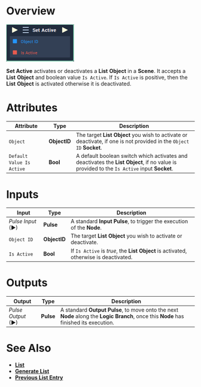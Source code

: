 # Overview

![The Set Active Node.](../../../.gitbook/assets/toolbox/incari/list/set-active.PNG)

**Set Active** activates or deactivates a **List** **Object** in a **Scene**. It accepts a **List** **Object** and boolean value `Is Active`. If `Is Active` is positive, then the **List** **Object** is activated otherwise it is deactivated.

# Attributes

|Attribute|Type|Description|
|---|---|---|
|`Object`|**ObjectID**|The target **List** **Object** you wish to activate or deactivate, if one is not provided in the `Object ID` **Socket**.|
|`Default Value Is Active`|**Bool**|A default boolean switch which activates and deactivates the **List** **Object**, if no value is provided to the `Is Active` input **Socket**.

# Inputs

|Input|Type|Description|
|---|---|---|
|*Pulse Input* (►)|**Pulse**|A standard **Input Pulse**, to trigger the execution of the **Node**.|
|`Object ID`|**ObjectID**|The target **List** **Object** you wish to activate or deactivate.|
|`Is Active`|**Bool**|If `Is Active` is *true*, the **List** **Object** is activated, otherwise is deactivated.|

# Outputs

|Output|Type|Description|
|---|---|---|
|*Pulse Output* (►)|**Pulse**|A standard **Output Pulse**, to move onto the next **Node** along the **Logic Branch**, once this **Node** has finished its execution.|

# See Also
- [**List**](objects/scene-objects/list.md)
- [**Generate List**](generate-list.md)
- [**Previous List Entry**](previous-list-entry.md)

